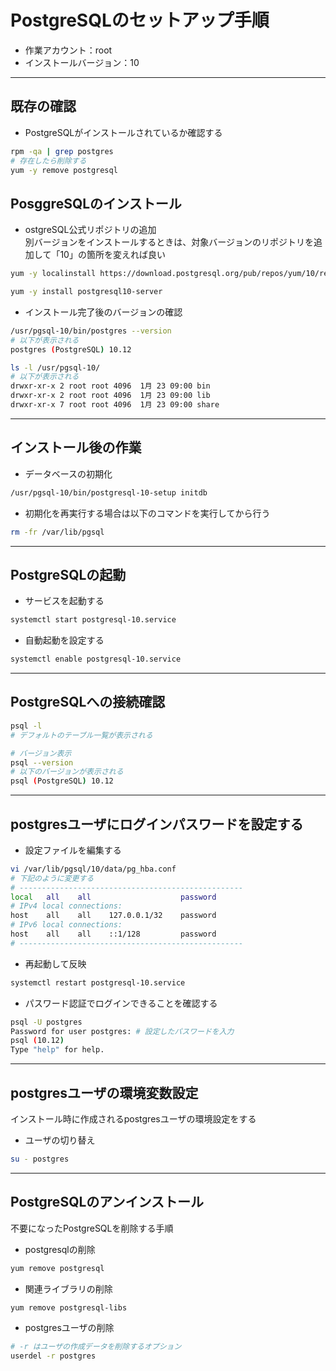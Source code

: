 # PostgreSQLのセットアップ手順

* 作業アカウント：root
* インストールバージョン：10

***

## 既存の確認

* PostgreSQLがインストールされているか確認する

```bash
rpm -qa | grep postgres
# 存在したら削除する
yum -y remove postgresql
```

## PosggreSQLのインストール

* ostgreSQL公式リポジトリの追加  
  別バージョンをインストールするときは、対象バージョンのリポジトリを追加して「10」の箇所を変えれば良い

```bash
yum -y localinstall https://download.postgresql.org/pub/repos/yum/10/redhat/rhel-7-x86_64/pgdg-centos10-10-2.noarch.rpm

yum -y install postgresql10-server
```

* インストール完了後のバージョンの確認

```bash
/usr/pgsql-10/bin/postgres --version
# 以下が表示される
postgres (PostgreSQL) 10.12

ls -l /usr/pgsql-10/
# 以下が表示される
drwxr-xr-x 2 root root 4096  1月 23 09:00 bin
drwxr-xr-x 2 root root 4096  1月 23 09:00 lib
drwxr-xr-x 7 root root 4096  1月 23 09:00 share
```

***

## インストール後の作業

* データベースの初期化

```bash
/usr/pgsql-10/bin/postgresql-10-setup initdb
```

* 初期化を再実行する場合は以下のコマンドを実行してから行う

```bash
rm -fr /var/lib/pgsql
```

***

## PostgreSQLの起動

* サービスを起動する

```bash
systemctl start postgresql-10.service
```

* 自動起動を設定する

```bash
systemctl enable postgresql-10.service
```

***

## PostgreSQLへの接続確認

```bash
psql -l
# デフォルトのテーブル一覧が表示される

# バージョン表示
psql --version
# 以下のバージョンが表示される
psql (PostgreSQL) 10.12
```

***

## postgresユーザにログインパスワードを設定する

* 設定ファイルを編集する

```bash
vi /var/lib/pgsql/10/data/pg_hba.conf
# 下記のように変更する
# --------------------------------------------------
local   all    all                    password
# IPv4 local connections:
host    all    all    127.0.0.1/32    password
# IPv6 local connections:
host    all    all    ::1/128         password
# --------------------------------------------------
```

* 再起動して反映

```bash
systemctl restart postgresql-10.service
```

* パスワード認証でログインできることを確認する

```bash
psql -U postgres
Password for user postgres: # 設定したパスワードを入力
psql (10.12)
Type "help" for help.
```

***

## postgresユーザの環境変数設定

インストール時に作成されるpostgresユーザの環境設定をする

* ユーザの切り替え

```bash
su - postgres
```

***

## PostgreSQLのアンインストール

不要になったPostgreSQLを削除する手順

* postgresqlの削除

```bash
yum remove postgresql
```

* 関連ライブラリの削除

```bash
yum remove postgresql-libs
```

* postgresユーザの削除

```bash
# -r はユーザの作成データを削除するオプション
userdel -r postgres
```
